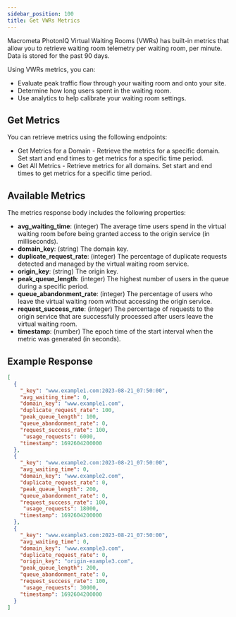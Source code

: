 ```yaml
---
sidebar_position: 100
title: Get VWRs Metrics
---
```


Macrometa PhotonIQ Virtual Waiting Rooms (VWRs) has built-in metrics that allow you to retrieve waiting room telemetry per waiting room, per minute. Data is stored for the past 90 days.

Using VWRs metrics, you can:

- Evaluate peak traffic flow through your waiting room and onto your site.
- Determine how long users spent in the waiting room.
- Use analytics to help calibrate your waiting room settings.

## Get Metrics

You can retrieve metrics using the following endpoints:

- Get Metrics for a Domain - Retrieve the metrics for a specific domain. Set start and end times to get metrics for a specific time period.
- Get All Metrics - Retrieve metrics for all domains. Set start and end times to get metrics for a specific time period.

## Available Metrics

The metrics response body includes the following properties:

- **avg_waiting_time**: (integer) The average time users spend in the virtual waiting room before being granted access to the origin service (in milliseconds).
- **domain_key**: (string) The domain key.
- **duplicate_request_rate**: (integer) The percentage of duplicate requests detected and managed by the virtual waiting room service.
- **origin_key**: (string) The origin key.
- **peak_queue_length**: (integer) The highest number of users in the queue during a specific period.
- **queue_abandonment_rate**: (integer) The percentage of users who leave the virtual waiting room without accessing the origin service.
- **request_success_rate**: (integer) The percentage of requests to the origin service that are successfully processed after users leave the virtual waiting room.
- **timestamp**: (number) The epoch time of the start interval when the metric was generated (in seconds).

## Example Response

```json
[
  {
    "_key": "www.example1.com:2023-08-21_07:50:00",
    "avg_waiting_time": 0,
    "domain_key": "www.example1.com",
    "duplicate_request_rate": 100,
    "peak_queue_length": 100,
    "queue_abandonment_rate": 0,
    "request_success_rate": 100,
     "usage_requests": 6000,
    "timestamp": 1692604200000
  },
  {
    "_key": "www.example2.com:2023-08-21_07:50:00",
    "avg_waiting_time": 0,
    "domain_key": "www.example2.com",
    "duplicate_request_rate": 0,
    "peak_queue_length": 200,
    "queue_abandonment_rate": 0,
    "request_success_rate": 100,
     "usage_requests": 18000,
    "timestamp": 1692604200000
  },
  {
    "_key": "www.example3.com:2023-08-21_07:50:00",
    "avg_waiting_time": 0,
    "domain_key": "www.example3.com",
    "duplicate_request_rate": 0,
    "origin_key": "origin-example3.com",
    "peak_queue_length": 200,
    "queue_abandonment_rate": 0,
    "request_success_rate": 100,
     "usage_requests": 30000,
    "timestamp": 1692604200000
  }
]
```
